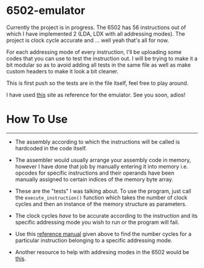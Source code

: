 # 6502-emulator

Currently the project is in progress. The 6502 has 56 instructions out of which I have implemented 2 (LDA, LDX with all addressing modes). The project is clock cycle accurate and ... well yeah that's all for now. 

For each addressing mode of every instruction, I'll be uploading some codes that you can use to test the instruction out. I will be trying to make it a bit modular so as to avoid adding all tests in the same file as well as make custom headers to make it look a bit cleaner. 

This is first push so the tests are in the file itself, feel free to play around.

I have used [this](http://www.obelisk.me.uk/6502/reference.html) site as reference for the emulator. See you soon, adios!


# How To Use
_______________________________

- The assembly according to which the instructions will be called is hardcoded in the code itself. 
- The assembler would usually arrange your assembly code in memory, however I have done that job by manually entering it into memory i.e. opcodes for specific instructions and their operands have been manually assigned to certain indices of the memory byte array. 

- These are the "tests" I was talking about. To use the program, just call the `execute_instruction()` function which takes the number of clock cycles and then an instance of the memory structure as parameters. 

- The clock cycles _have_ to be accurate according to the instruction and its specific addressing mode you wish to run or the program will fail.
- Use this [reference manual](http://www.obelisk.me.uk/6502/reference.html) given above to find the number cycles for a particular instruction belonging to a specific addressing mode. 

- Another resource to help with addresing modes in the 6502 would be [this](http://www.emulator101.com/6502-addressing-modes.html).
